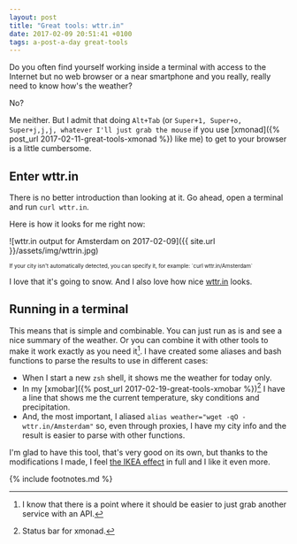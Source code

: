 ```yaml
---
layout: post
title: "Great tools: wttr.in"
date: 2017-02-09 20:51:41 +0100
tags: a-post-a-day great-tools
---
```


Do you often find yourself working inside a terminal with access to the Internet but no web browser or a near smartphone and you really, really need to know how's the weather?

No?

Me neither. But I admit that doing `Alt+Tab` (or `Super+1, Super+o, Super+j,j,j, whatever I'll just grab the mouse` if you use [xmonad]({% post_url 2017-02-11-great-tools-xmonad %}) like me) to get to your browser is a little cumbersome.

## Enter wttr.in

There is no better introduction than looking at it. Go ahead, open a terminal and run `curl wttr.in`.

Here is how it looks for me right now:

![wttr.in output for Amsterdam on 2017-02-09]({{ site.url }}/assets/img/wttrin.jpg)

<sub><sup>If your city isn't automatically detected, you can specify it, for example: \`curl wttr.in/Amsterdam\`</sup></sub>

I love that it's going to snow. And I also love how nice [wttr.in](http://wttr.in) looks.

## Running in a terminal

This means that is simple and combinable. You can just run as is and see a nice summary of the weather. Or you can combine it with other tools to make it work exactly as you need it[^1]. I have created some aliases and bash functions to parse the results to use in different cases:

- When I start a new `zsh` shell, it shows me the weather for today only.
- In my [xmobar]({% post_url 2017-02-19-great-tools-xmobar %})[^2] I have a line that shows me the current temperature, sky conditions and precipitation.
- And, the most important, I aliased `alias weather="wget -qO - wttr.in/Amsterdam"` so, even through proxies, I have my city info and the result is easier to parse with other functions.

I'm glad to have this tool, that's very good on its own, but thanks to the modifications I made, I feel [the IKEA effect](https://en.wikipedia.org/wiki/IKEA_effect) in full and I like it even more.

{% include footnotes.md %}

[^1]: I know that there is a point where it should be easier to just grab another service with an API.
[^2]: Status bar for xmonad.
